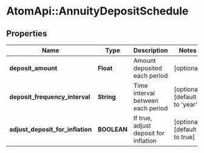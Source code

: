 # AtomApi::AnnuityDepositSchedule

## Properties
Name | Type | Description | Notes
------------ | ------------- | ------------- | -------------
**deposit_amount** | **Float** | Amount deposited each period | [optional] 
**deposit_frequency_interval** | **String** | Time interval between each period | [optional] [default to &#39;year&#39;]
**adjust_deposit_for_inflation** | **BOOLEAN** | If true, adjust deposit for inflation | [optional] [default to true]


